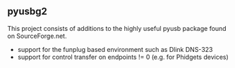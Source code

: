 pyusbg2
-------

This project consists of additions to the highly useful pyusb package found on SourceForge.net.

 - support for the funplug based environment such as Dlink DNS-323
 - support for control transfer on endpoints != 0  (e.g. for Phidgets devices)
 
